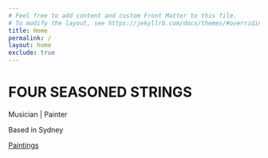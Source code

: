```yaml
---
# Feel free to add content and custom Front Matter to this file.
# To modify the layout, see https://jekyllrb.com/docs/themes/#overriding-theme-defaults
title: Home
permalink: /
layout: home
exclude: true
---
```


<h1 class="header">FOUR SEASONED STRINGS</h1>
<p class="description">Musician | Painter</p>
<p class="description">Based in Sydney</p>
<div class="cta-container">
  <a href="/paintings" class="cta">Paintings</a>
</div>